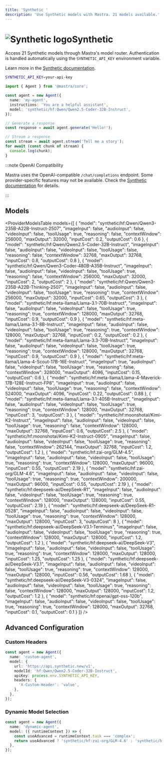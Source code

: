 ```yaml
---
title: 'Synthetic '
description: 'Use Synthetic models with Mastra. 21 models available.'
---
```


# <img src="https://models.dev/logos/synthetic.svg" alt="Synthetic logo" className="inline w-8 h-8 mr-2 align-middle dark:invert dark:brightness-0 dark:contrast-200" />Synthetic

Access 21 Synthetic models through Mastra's model router. Authentication is handled automatically using the `SYNTHETIC_API_KEY` environment variable.

Learn more in the [Synthetic documentation](https://synthetic.new/pricing).

```bash
SYNTHETIC_API_KEY=your-api-key
```

```typescript
import { Agent } from '@mastra/core';

const agent = new Agent({
  name: 'my-agent',
  instructions: 'You are a helpful assistant',
  model: 'synthetic/hf:Qwen/Qwen2.5-Coder-32B-Instruct',
});

// Generate a response
const response = await agent.generate('Hello!');

// Stream a response
const stream = await agent.stream('Tell me a story');
for await (const chunk of stream) {
  console.log(chunk);
}
```

:::note OpenAI Compatibility

Mastra uses the OpenAI-compatible `/chat/completions` endpoint. Some provider-specific features may not be available. Check the [Synthetic documentation](https://synthetic.new/pricing) for details.

:::

## Models

<ProviderModelsTable
models={[
{
"model": "synthetic/hf:Qwen/Qwen3-235B-A22B-Instruct-2507",
"imageInput": false,
"audioInput": false,
"videoInput": false,
"toolUsage": true,
"reasoning": false,
"contextWindow": 256000,
"maxOutput": 32000,
"inputCost": 0.2,
"outputCost": 0.6
},
{
"model": "synthetic/hf:Qwen/Qwen2.5-Coder-32B-Instruct",
"imageInput": false,
"audioInput": false,
"videoInput": false,
"toolUsage": false,
"reasoning": false,
"contextWindow": 32768,
"maxOutput": 32768,
"inputCost": 0.8,
"outputCost": 0.8
},
{
"model": "synthetic/hf:Qwen/Qwen3-Coder-480B-A35B-Instruct",
"imageInput": false,
"audioInput": false,
"videoInput": false,
"toolUsage": true,
"reasoning": false,
"contextWindow": 256000,
"maxOutput": 32000,
"inputCost": 2,
"outputCost": 2
},
{
"model": "synthetic/hf:Qwen/Qwen3-235B-A22B-Thinking-2507",
"imageInput": false,
"audioInput": false,
"videoInput": false,
"toolUsage": true,
"reasoning": true,
"contextWindow": 256000,
"maxOutput": 32000,
"inputCost": 0.65,
"outputCost": 3
},
{
"model": "synthetic/hf:meta-llama/Llama-3.1-70B-Instruct",
"imageInput": false,
"audioInput": false,
"videoInput": false,
"toolUsage": true,
"reasoning": true,
"contextWindow": 128000,
"maxOutput": 32768,
"inputCost": 0.9,
"outputCost": 0.9
},
{
"model": "synthetic/hf:meta-llama/Llama-3.1-8B-Instruct",
"imageInput": false,
"audioInput": false,
"videoInput": false,
"toolUsage": true,
"reasoning": true,
"contextWindow": 128000,
"maxOutput": 32768,
"inputCost": 0.2,
"outputCost": 0.2
},
{
"model": "synthetic/hf:meta-llama/Llama-3.3-70B-Instruct",
"imageInput": false,
"audioInput": false,
"videoInput": false,
"toolUsage": true,
"reasoning": true,
"contextWindow": 128000,
"maxOutput": 32768,
"inputCost": 0.9,
"outputCost": 0.9
},
{
"model": "synthetic/hf:meta-llama/Llama-4-Scout-17B-16E-Instruct",
"imageInput": true,
"audioInput": false,
"videoInput": false,
"toolUsage": true,
"reasoning": false,
"contextWindow": 328000,
"maxOutput": 4096,
"inputCost": 0.15,
"outputCost": 0.6
},
{
"model": "synthetic/hf:meta-llama/Llama-4-Maverick-17B-128E-Instruct-FP8",
"imageInput": true,
"audioInput": false,
"videoInput": false,
"toolUsage": true,
"reasoning": false,
"contextWindow": 524000,
"maxOutput": 4096,
"inputCost": 0.22,
"outputCost": 0.88
},
{
"model": "synthetic/hf:meta-llama/Llama-3.1-405B-Instruct",
"imageInput": false,
"audioInput": false,
"videoInput": false,
"toolUsage": true,
"reasoning": true,
"contextWindow": 128000,
"maxOutput": 32768,
"inputCost": 3,
"outputCost": 3
},
{
"model": "synthetic/hf:moonshotai/Kimi-K2-Instruct",
"imageInput": false,
"audioInput": false,
"videoInput": false,
"toolUsage": true,
"reasoning": false,
"contextWindow": 128000,
"maxOutput": 32768,
"inputCost": 0.6,
"outputCost": 2.5
},
{
"model": "synthetic/hf:moonshotai/Kimi-K2-Instruct-0905",
"imageInput": false,
"audioInput": false,
"videoInput": false,
"toolUsage": true,
"reasoning": false,
"contextWindow": 262144,
"maxOutput": 32768,
"inputCost": 1.2,
"outputCost": 1.2
},
{
"model": "synthetic/hf:zai-org/GLM-4.5",
"imageInput": false,
"audioInput": false,
"videoInput": false,
"toolUsage": true,
"reasoning": true,
"contextWindow": 128000,
"maxOutput": 96000,
"inputCost": 0.55,
"outputCost": 2.19
},
{
"model": "synthetic/hf:zai-org/GLM-4.6",
"imageInput": false,
"audioInput": false,
"videoInput": false,
"toolUsage": true,
"reasoning": true,
"contextWindow": 200000,
"maxOutput": 96000,
"inputCost": 0.55,
"outputCost": 2.19
},
{
"model": "synthetic/hf:deepseek-ai/DeepSeek-R1",
"imageInput": false,
"audioInput": false,
"videoInput": false,
"toolUsage": true,
"reasoning": true,
"contextWindow": 128000,
"maxOutput": 128000,
"inputCost": 0.55,
"outputCost": 2.19
},
{
"model": "synthetic/hf:deepseek-ai/DeepSeek-R1-0528",
"imageInput": false,
"audioInput": false,
"videoInput": false,
"toolUsage": true,
"reasoning": true,
"contextWindow": 128000,
"maxOutput": 128000,
"inputCost": 3,
"outputCost": 8
},
{
"model": "synthetic/hf:deepseek-ai/DeepSeek-V3.1-Terminus",
"imageInput": false,
"audioInput": false,
"videoInput": false,
"toolUsage": true,
"reasoning": true,
"contextWindow": 128000,
"maxOutput": 128000,
"inputCost": 1.2,
"outputCost": 1.2
},
{
"model": "synthetic/hf:deepseek-ai/DeepSeek-V3",
"imageInput": false,
"audioInput": false,
"videoInput": false,
"toolUsage": true,
"reasoning": true,
"contextWindow": 128000,
"maxOutput": 128000,
"inputCost": 1.25,
"outputCost": 1.25
},
{
"model": "synthetic/hf:deepseek-ai/DeepSeek-V3.1",
"imageInput": false,
"audioInput": false,
"videoInput": false,
"toolUsage": true,
"reasoning": true,
"contextWindow": 128000,
"maxOutput": 128000,
"inputCost": 0.56,
"outputCost": 1.68
},
{
"model": "synthetic/hf:deepseek-ai/DeepSeek-V3-0324",
"imageInput": false,
"audioInput": false,
"videoInput": false,
"toolUsage": true,
"reasoning": false,
"contextWindow": 128000,
"maxOutput": 128000,
"inputCost": 1.2,
"outputCost": 1.2
},
{
"model": "synthetic/hf:openai/gpt-oss-120b",
"imageInput": false,
"audioInput": false,
"videoInput": false,
"toolUsage": true,
"reasoning": true,
"contextWindow": 128000,
"maxOutput": 32768,
"inputCost": 0.1,
"outputCost": 0.1
}
]}
/>

## Advanced Configuration

### Custom Headers

```typescript
const agent = new Agent({
  name: 'custom-agent',
  model: {
    url: 'https://api.synthetic.new/v1',
    modelId: 'hf:Qwen/Qwen2.5-Coder-32B-Instruct',
    apiKey: process.env.SYNTHETIC_API_KEY,
    headers: {
      'X-Custom-Header': 'value',
    },
  },
});
```

### Dynamic Model Selection

```typescript
const agent = new Agent({
  name: 'dynamic-agent',
  model: ({ runtimeContext }) => {
    const useAdvanced = runtimeContext.task === 'complex';
    return useAdvanced ? 'synthetic/hf:zai-org/GLM-4.6' : 'synthetic/hf:Qwen/Qwen2.5-Coder-32B-Instruct';
  },
});
```
